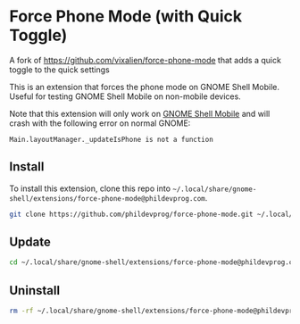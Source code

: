 # Force Phone Mode (with Quick Toggle)
A fork of https://github.com/vixalien/force-phone-mode that adds a quick toggle to the quick settings

This is an extension that forces the phone mode on GNOME Shell Mobile. Useful
for testing GNOME Shell Mobile on non-mobile devices.

Note that this extension will only work on
[GNOME Shell Mobile](https://gitlab.gnome.org/verdre/mobile-shell) and will
crash with the following error on normal GNOME:

```
Main.layoutManager._updateIsPhone is not a function
```

## Install

To install this extension, clone this repo into `~/.local/share/gnome-shell/extensions/force-phone-mode@phildevprog.com`.

```sh
git clone https://github.com/phildevprog/force-phone-mode.git ~/.local/share/gnome-shell/extensions/force-phone-mode@phildevprog.com
```

## Update

```sh
cd ~/.local/share/gnome-shell/extensions/force-phone-mode@phildevprog.com && git pull
```

## Uninstall

```sh
rm -rf ~/.local/share/gnome-shell/extensions/force-phone-mode@phildevprog.com
```
